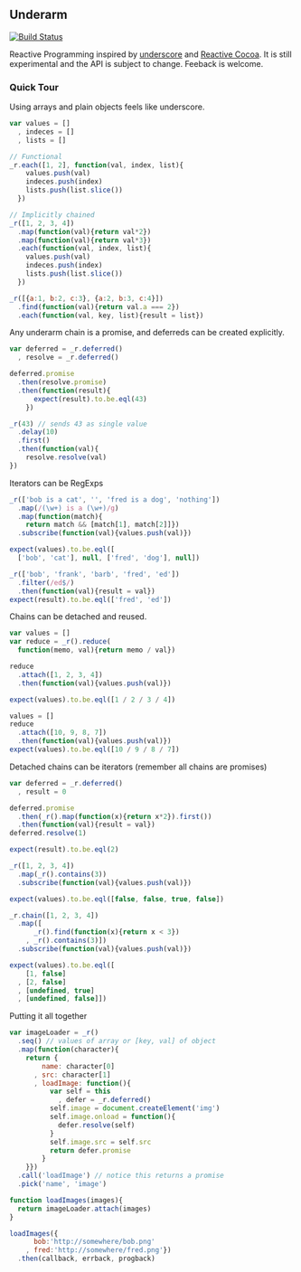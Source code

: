 ## Underarm
[![Build Status](https://secure.travis-ci.org/kevinbeaty/underarm.png)](http://travis-ci.org/kevinbeaty/underarm)

Reactive Programming inspired by [underscore](http://underscorejs.org) and
[Reactive Cocoa](https://github.com/github/ReactiveCocoa).
It is still experimental and the API is subject to change. Feeback is welcome.

### Quick Tour

Using arrays and plain objects feels like underscore.

```javascript
var values = []
  , indeces = []
  , lists = []

// Functional
_r.each([1, 2], function(val, index, list){
    values.push(val)
    indeces.push(index)
    lists.push(list.slice())
  })

// Implicitly chained
_r([1, 2, 3, 4])
  .map(function(val){return val*2})
  .map(function(val){return val*3})
  .each(function(val, index, list){
    values.push(val)
    indeces.push(index)
    lists.push(list.slice())
  })

_r([{a:1, b:2, c:3}, {a:2, b:3, c:4}])
  .find(function(val){return val.a === 2})
  .each(function(val, key, list){result = list})
```

Any underarm chain is a promise, and deferreds can be
created explicitly.

```javascript
var deferred = _r.deferred()
  , resolve = _r.deferred()

deferred.promise
  .then(resolve.promise)
  .then(function(result){
      expect(result).to.be.eql(43)
    })

_r(43) // sends 43 as single value
  .delay(10)
  .first()
  .then(function(val){
    resolve.resolve(val)
})
```

Iterators can be RegExps

```javascript
_r(['bob is a cat', '', 'fred is a dog', 'nothing'])
  .map(/(\w+) is a (\w+)/g)
  .map(function(match){
    return match && [match[1], match[2]]})
  .subscribe(function(val){values.push(val)})

expect(values).to.be.eql([
  ['bob', 'cat'], null, ['fred', 'dog'], null])

_r(['bob', 'frank', 'barb', 'fred', 'ed'])
  .filter(/ed$/)
  .then(function(val){result = val})
expect(result).to.be.eql(['fred', 'ed'])
```


Chains can be detached and reused.

```javascript
var values = []
var reduce = _r().reduce(
  function(memo, val){return memo / val})

reduce
  .attach([1, 2, 3, 4])
  .then(function(val){values.push(val)})

expect(values).to.be.eql([1 / 2 / 3 / 4])

values = []
reduce
  .attach([10, 9, 8, 7])
  .then(function(val){values.push(val)})
expect(values).to.be.eql([10 / 9 / 8 / 7])
```

Detached chains can be iterators (remember all chains are promises)

```javascript
var deferred = _r.deferred()
  , result = 0

deferred.promise
  .then(_r().map(function(x){return x*2}).first())
  .then(function(val){result = val})
deferred.resolve(1)

expect(result).to.be.eql(2)

_r([1, 2, 3, 4])
  .map(_r().contains(3))
  .subscribe(function(val){values.push(val)})

expect(values).to.be.eql([false, false, true, false])

_r.chain([1, 2, 3, 4])
  .map([
      _r().find(function(x){return x < 3})
    , _r().contains(3)])
  .subscribe(function(val){values.push(val)})

expect(values).to.be.eql([
    [1, false]
  , [2, false]
  , [undefined, true]
  , [undefined, false]])
```


Putting it all together

```javascript
var imageLoader = _r()
  .seq() // values of array or [key, val] of object
  .map(function(character){
    return {
        name: character[0]
      , src: character[1]
      , loadImage: function(){
          var self = this
            , defer = _r.deferred()
          self.image = document.createElement('img')
          self.image.onload = function(){
            defer.resolve(self)
          }
          self.image.src = self.src
          return defer.promise
        }
    }})
  .call('loadImage') // notice this returns a promise
  .pick('name', 'image')

function loadImages(images){
  return imageLoader.attach(images)
}

loadImages({
      bob:'http://somewhere/bob.png'
    , fred:'http://somewhere/fred.png'})
  .then(callback, errback, progback)
```
